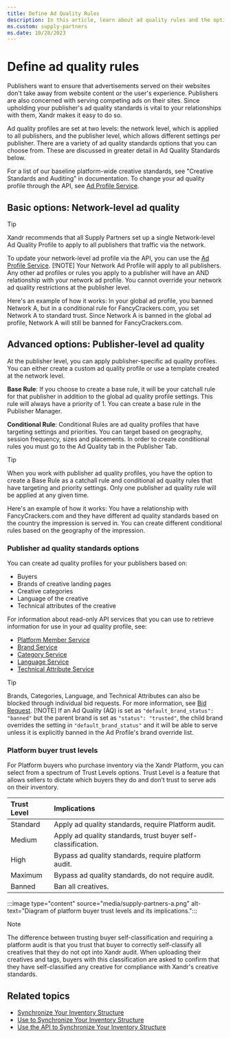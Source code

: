 ```yaml
---
title: Define Ad Quality Rules
description: In this article, learn about ad quality rules and the options available for network-level and publisher-level ad quality.
ms.custom: supply-partners
ms.date: 10/28/2023
---
```


# Define ad quality rules

Publishers want to ensure that advertisements served on their websites don't take away from website content or the user's experience.
Publishers are also concerned with serving competing ads on their sites. Since upholding your publisher's ad quality standards is vital to your relationships with them, Xandr makes it easy to do so.

Ad quality profiles are set at two levels: the network level, which is applied to all publishers, and the publisher level, which allows
different settings per publisher. There are a variety of ad quality standards options that you can choose from. These are discussed in greater detail in Ad Quality Standards below.

For a list of our baseline platform-wide creative standards, see "Creative Standards and Auditing" in documentation. To change your ad quality profile through the API, see [Ad Profile Service](../digital-platform-api/ad-profile-service.md).

## Basic options: Network-level ad quality

> [!TIP]
> Xandr recommends that all Supply Partners set up a single Network-level Ad Quality Profile to apply to all publishers that traffic via the network.
>
> To update your network-level ad profile via the API, you can use the [Ad Profile Service](../digital-platform-api/ad-profile-service.md).
> [!NOTE]
> Your Network Ad Profile will apply to all publishers. Any other ad profiles or rules you apply to a publisher will have an AND relationship with your network ad profile. You cannot override your network ad quality restrictions at the publisher level.  
>
> Here's an example of how it works: In your global ad profile, you banned Network A, but in a conditional rule for FancyCrackers.com, you set Network A to standard trust. Since Network A is banned in the global ad profile, Network A will still be banned for FancyCrackers.com.

## Advanced options: Publisher-level ad quality

At the publisher level, you can apply publisher-specific ad quality profiles. You can either create a custom ad quality profile or use a
template created at the network level.

**Base Rule**: If you choose to create a base rule, it will be your catchall rule for that publisher in addition to the global ad quality
profile settings. This rule will always have a priority of 1. You can create a base rule in the Publisher Manager.

**Conditional Rule**: Conditional Rules are ad quality profiles that have targeting settings and priorities. You can target based on
geography, session frequency, sizes and placements. In order to create conditional rules you must go to the Ad Quality tab in the Publisher Tab.

> [!TIP]
> When you work with publisher ad quality profiles, you have the option to create a Base Rule as a catchall rule and conditional ad quality rules that have targeting and priority settings. Only one publisher ad quality rule will be applied at any given time.  
>
> Here's an example of how it works: You have a relationship with FancyCrackers.com and they have different ad quality standards based on
> the country the impression is served in. You can create different conditional rules based on the geography of the impression.

### Publisher ad quality standards options

You can create ad quality profiles for your publishers based on:

- Buyers
- Brands of creative landing pages
- Creative categories
- Language of the creative
- Technical attributes of the creative

For information about read-only API services that you can use to retrieve information for use in your ad quality profile, see:

- [Platform Member Service](../digital-platform-api/platform-member-service.md)
- [Brand Service](../digital-platform-api/brand-service.md)
- [Category Service](../digital-platform-api/category-service.md)
- [Language Service](../digital-platform-api/language-service.md)
- [Technical Attribute Service](../digital-platform-api/technical-attribute-service.md)

> [!TIP]
> Brands, Categories, Language, and Technical Attributes can also be blocked through individual bid requests. For more information, see [Bid Request](bid-request.md).
> [!NOTE]
> If an Ad Quality (AQ) is set as `"default_brand_status": "banned"` but the parent brand is set as `"status": "trusted"`, the child brand overrides the setting in `"default_brand_status"` and it will be able to serve unless it is explicitly banned in the Ad Profile's brand override list.

### Platform buyer trust levels

For Platform buyers who purchase inventory via the Xandr Platform, you can select from a spectrum of Trust Levels options. Trust Level is a feature that allows sellers to dictate which buyers they do and don’t trust to serve ads on their inventory.

| Trust Level | Implications |
|:---|:---|
| Standard | Apply ad quality standards, require Platform audit. |
| Medium | Apply ad quality standards, trust buyer self-classification. |
| High | Bypass ad quality standards, require platform audit. |
| Maximum | Bypass ad quality standards, do not require audit. |
| Banned | Ban all creatives. |

:::image type="content" source="media/supply-partners-a.png" alt-text="Diagram of platform buyer trust levels and its implications.":::

> [!NOTE]
> The difference between trusting buyer self-classification and requiring a platform audit is that you trust that buyer to correctly self-classify all creatives that they do not opt into Xandr audit. When uploading their creatives and tags, buyers with this classification are asked to confirm that they have self-classified any creative for compliance with Xandr's creative standards.

## Related topics

- [Synchronize Your Inventory Structure](synchronize-your-inventory-structure.md)
- [Use to Synchronize Your Inventory Structure](use-the-ui-to-synchronize-your-inventory-structure.md)
- [Use the API to Synchronize Your Inventory Structure](use-the-api-to-synchronize-your-inventory-structure.md)

